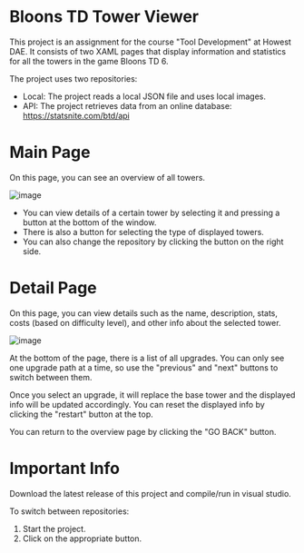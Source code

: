 # Bloons TD Tower Viewer

This project is an assignment for the course "Tool Development" at Howest DAE. It consists of two XAML pages that display information and statistics for all the towers in the game Bloons TD 6.

The project uses two repositories:
 - Local: The project reads a local JSON file and uses local images.
 - API: The project retrieves data from an online database: https://statsnite.com/btd/api

# Main Page

On this page, you can see an overview of all towers. 

![image](https://user-images.githubusercontent.com/114002276/230404818-63b3964b-cd0c-4b50-ad1c-4b872731d734.png)

- You can view details of a certain tower by selecting it and pressing a button at the bottom of the window. 
- There is also a button for selecting the type of displayed towers. 
- You can also change the repository by clicking the button on the right side.

# Detail Page


On this page, you can view details such as the name, description, stats, costs (based on difficulty level), and other info about the selected tower.

![image](https://user-images.githubusercontent.com/114002276/230405119-d4d3d706-a00d-4147-b065-bd8568d85f71.png)

At the bottom of the page, there is a list of all upgrades. You can only see one upgrade path at a time, so use the "previous" and "next" buttons to switch between them.

Once you select an upgrade, it will replace the base tower and the displayed info will be updated accordingly.
You can reset the displayed info by clicking the "restart" button at the top.

You can return to the overview page by clicking the "GO BACK" button.

# Important Info

Download the latest release of this project and compile/run in visual studio. 

To switch between repositories:
1. Start the project.
2. Click on the appropriate button.

